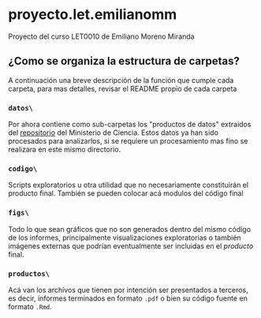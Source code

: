 # proyecto.let.emilianomm
Proyecto del curso LET0010 de Emiliano Moreno Miranda

## ¿Como se organiza la estructura de carpetas?

A continuación una breve descripción de la función que cumple cada carpeta, para mas detalles, revisar el README propio de cada carpeta

### `datos\`

Por ahora contiene como sub-carpetas los "productos de datos" extraidos del [repositorio](https://github.com/MinCiencia/Datos-COVID19/blob/master/README.md) del Ministerio de Cíencia. Estos datos ya han sido procesados para analizarlos, si se requiere un procesamiento mas fino se realizara en este mismo directorio.

### `codigo\`

Scripts exploratorios u otra utilidad que no necesariamente constituirán el producto final. También se pueden colocar acá modulos del código final

### `figs\`

Todo lo que sean gráficos que no son generados dentro del mismo código de los informes, principalmente visualizaciones exploratorias o también imágenes externas que podrían eventualmente ser incluidas en el *producto* final.

### `productos\`

Acá van los archivos que tienen por intención ser presentados a terceros, es decir, informes terminados en formato `.pdf` o bien su código fuente en formato `.Rmd`.
